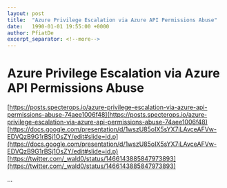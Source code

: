 ```yaml
---
layout: post
title:  "Azure Privilege Escalation via Azure API Permissions Abuse"
date:   1990-01-01 19:55:00 +0000
author: PfiatDe
excerpt_separator: <!--more-->
---
```


# Azure Privilege Escalation via Azure API Permissions Abuse
[https://posts.specterops.io/azure-privilege-escalation-via-azure-api-permissions-abuse-74aee1006f48](https://posts.specterops.io/azure-privilege-escalation-via-azure-api-permissions-abuse-74aee1006f48)
[https://docs.google.com/presentation/d/1wszU85oIX5sYX7iLAvceAFVw-EDVQzB9G1rBSj1OsZY/edit#slide=id.p](https://docs.google.com/presentation/d/1wszU85oIX5sYX7iLAvceAFVw-EDVQzB9G1rBSj1OsZY/edit#slide=id.p)
[https://twitter.com/_wald0/status/1466143885847973893](https://twitter.com/_wald0/status/1466143885847973893)

...
<!--more-->
